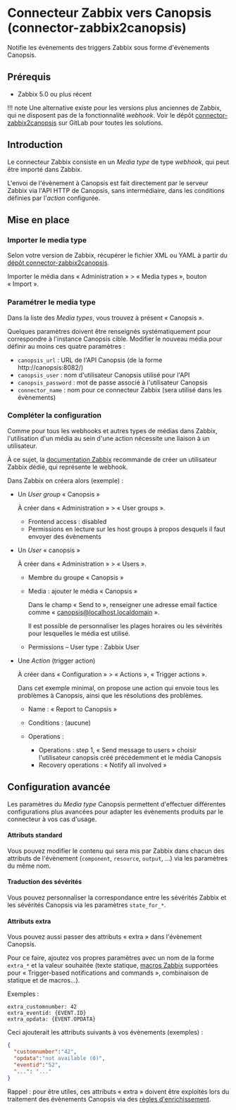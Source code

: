 # Connecteur Zabbix vers Canopsis (connector-zabbix2canopsis)

Notifie les évènements des triggers Zabbix sous forme d'évènements Canopsis.

## Prérequis

- Zabbix 5.0 ou plus récent

!!! note
    Une alternative existe pour les versions plus anciennes de Zabbix, qui ne
    disposent pas de la fonctionnalité *webhook*. Voir le dépôt
    [connector-zabbix2canopsis][conn-z2c] sur GitLab pour toutes les solutions.

[conn-z2c]: https://git.canopsis.net/canopsis-connectors/connector-zabbix2canopsis

## Introduction

Le connecteur Zabbix consiste en un *Media type* de type *webhook*, qui peut
être importé dans Zabbix.

L'envoi de l'évènement à Canopsis est fait directement par le serveur Zabbix
via l'API HTTP de Canopsis, sans intermédiaire, dans les conditions définies
par l'*action* configurée.

## Mise en place

### Importer le media type

Selon votre version de Zabbix, récupérer le fichier XML ou YAML à partir du
[dépôt connector-zabbix2canopsis][conn-z2c-webhook].

Importer le média dans « Administration » > « Media types », bouton « Import ».

[conn-z2c-webhook]: https://git.canopsis.net/canopsis-connectors/connector-zabbix2canopsis/-/tree/master/webhook

### Paramétrer le media type

Dans la liste des *Media types*, vous trouvez à présent « Canopsis ».

Quelques paramètres doivent être renseignés systématiquement pour correspondre
à l'instance Canopsis cible. Modifier le nouveau média pour définir au moins
ces quatre paramètres :

- `canopsis_url` : URL de l'API Canopsis (de la forme http://canopsis:8082/)
- `canopsis_user` : nom d'utilisateur Canopsis utilisé pour l'API
- `canopsis_password` : mot de passe associé à l'utilisateur Canopsis
- `connector_name` : nom pour ce connecteur Zabbix
  (sera utilisé dans les évènements)

### Compléter la configuration

Comme pour tous les webhooks et autres types de médias dans Zabbix,
l'utilisation d'un média au sein d'une action nécessite une liaison à un
utilisateur.

À ce sujet, la [documentation Zabbix][doc-zab-webhook] recommande de créer un
utilisateur Zabbix dédié, qui représente le webhook.

Dans Zabbix on créera alors (exemple) :

- Un *User group* « Canopsis »

    À créer dans « Administration » > « User groups ».

    - Frontend access : disabled
    - Permissions en lecture sur les host groups à propos desquels il faut
    envoyer des évènements

- Un *User* « canopsis »

    À créer dans « Administration » > « Users ».

    - Membre du groupe « Canopsis »
    - Media : ajouter le média « Canopsis »

        Dans le champ « Send to », renseigner une adresse email factice comme
        « canopsis@localhost.localdomain ».

        Il est possible de personnaliser les plages horaires ou les sévérités
        pour lesquelles le média est utilisé.

    - Permissions – User type : Zabbix User

- Une *Action* (trigger action)

    À créer dans « Configuration » > « Actions », « Trigger actions ».

    Dans cet exemple minimal, on propose une action qui envoie tous les
    problèmes à Canopsis, ainsi que les résolutions des problèmes.

    - Name : « Report to Canopsis »
    - Conditions : (aucune)
    - Operations :

        - Operations : step 1, « Send message to users »
        choisir l'utilisateur canopsis créé précédemment et le média Canopsis
        - Recovery operations : « Notify all involved »

## Configuration avancée

Les paramètres du *Media type* Canopsis permettent d'effectuer différentes
configurations plus avancées pour adapter les évènements produits par le
connecteur à vos cas d'usage.

#### Attributs standard

Vous pouvez modifier le contenu qui sera mis par Zabbix dans chacun des
attributs de l'évènement (`component`, `resource`, `output`, …) via les
paramètres du même nom.

#### Traduction des sévérités

Vous pouvez personnaliser la correspondance entre les sévérités Zabbix et les
sévérités Canopsis via les paramètres `state_for_*`.

#### Attributs extra

Vous pouvez aussi passer des attributs « extra » dans l'évènement Canopsis.

Pour ce faire, ajoutez vos propres paramètres avec un nom de la forme `extra_*`
et la valeur souhaitée (texte statique, [macros Zabbix][zbx-macros] supportées
pour « Trigger-based notifications and commands », combinaison de statique et
de macros…).

Exemples :

```
extra_customnumber: 42
extra_eventid: {EVENT.ID}
extra_opdata: {EVENT.OPDATA}
```

Ceci ajouterait les attributs suivants à vos évènements (exemples) :

```json
{
  "customnumber":"42",
  "opdata":"not available (0)",
  "eventid":"52",
  "...": "..."
}
```

Rappel : pour être utiles, ces attributs « extra » doivent être exploités lors
du traitement des évènements Canopsis via des
[règles d'enrichissement][enrich].

[doc-zab-webhook]: https://www.zabbix.com/documentation/6.0/en/manual/config/notifications/media/webhook#user-media
[zbx-macros]: https://www.zabbix.com/documentation/6.0/en/manual/appendix/macros/supported_by_location
[enrich]: ../../guide-utilisation/menu-exploitation/filtres-evenements.md
